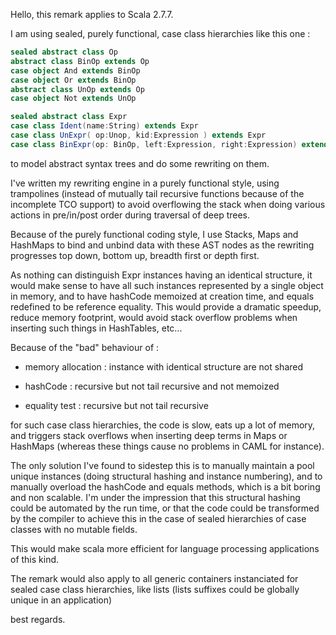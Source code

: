 Hello, 
this remark applies to Scala 2.7.7.


I am using sealed, purely functional, case class hierarchies like this one :

```scala
sealed abstract class Op
abstract class BinOp extends Op
case object And extends BinOp
case object Or extends BinOp
abstract class UnOp extends Op
case object Not extends UnOp

sealed abstract class Expr
case class Ident(name:String) extends Expr
case class UnExpr( op:Unop, kid:Expression ) extends Expr
case class BinExpr(op: BinOp, left:Expression, right:Expression) extends Expr

```


to model abstract syntax trees and do some rewriting on them.

I've written my rewriting engine in a purely functional style, using trampolines (instead of mutually tail recursive functions because of the incomplete TCO support) to avoid overflowing the stack when doing various actions in pre/in/post order during traversal of deep trees.

Because of the purely functional coding style, I use Stacks, Maps and HashMaps to bind and unbind data with these AST nodes as the rewriting progresses top down, bottom up, breadth first or depth first. 

As nothing can distinguish Expr instances having an identical structure, it would make sense to have all such instances represented by a single object in memory, and to have hashCode memoized at creation time, and equals redefined to be reference equality. This would provide a dramatic speedup, reduce memory footprint, would avoid stack overflow problems when inserting such things in HashTables, etc...

Because of the "bad" behaviour of :

- memory allocation : instance with identical structure are not shared

- hashCode : recursive but not tail recursive and not memoized

- equality test : recursive but not tail recursive

for such case class hierarchies, the code is slow, eats up a lot of memory, and triggers stack overflows when inserting deep terms in Maps or HashMaps (whereas these things cause no problems in CAML for instance).

The only solution I've found to sidestep this is to manually maintain a pool unique instances (doing structural hashing and instance numbering), and to manually overload the hashCode and equals methods, which is a bit boring and non scalable. I'm under the impression that this structural hashing could be automated by the run time, or that the code could be transformed by the compiler to achieve this in the case of sealed hierarchies of case classes with no mutable fields.

This would make scala more efficient for language processing applications of this kind.

The remark would also apply to all generic containers instanciated for sealed case class hierarchies, like lists (lists suffixes could be globally unique in an application)

best regards.

